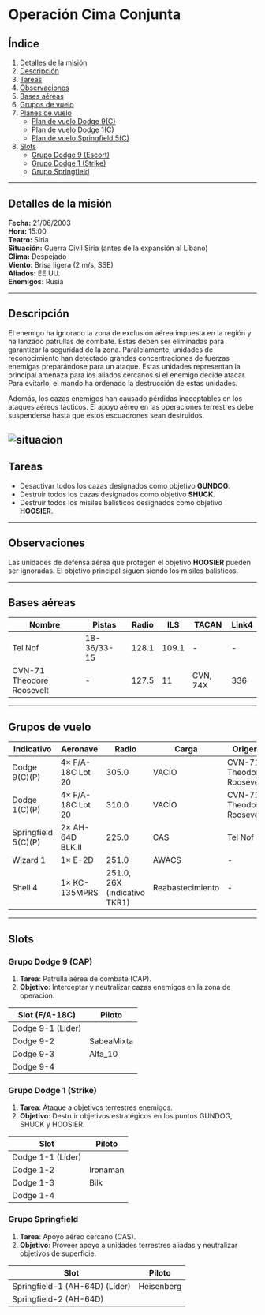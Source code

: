 # Operación Cima Conjunta

## Índice
1. [Detalles de la misión](#detalles-de-la-mision)
2. [Descripción](#descripcion)
3. [Tareas](#tareas)
4. [Observaciones](#observaciones)
5. [Bases aéreas](#bases-aereas)
6. [Grupos de vuelo](#grupos-de-vuelo)
7. [Planes de vuelo](#planes-de-vuelo)
   - [Plan de vuelo Dodge 9(C)](#plan-de-vuelo-dodge-9c)
   - [Plan de vuelo Dodge 1(C)](#plan-de-vuelo-dodge-1c)
   - [Plan de vuelo Springfield 5(C)](#plan-de-vuelo-springfield-5c)
8. [Slots](#slots)
   - [Grupo Dodge 9 (Escort)](#grupo-dodge-9-cap)
   - [Grupo Dodge 1 (Strike)](#grupo-dodge-1-strike)
   - [Grupo Springfield](#grupo-springfield)

---

## Detalles de la misión
**Fecha:** 21/06/2003  
**Hora:** 15:00  
**Teatro:** Siria  
**Situación:** Guerra Civil Siria (antes de la expansión al Líbano)  
**Clima:** Despejado  
**Viento:** Brisa ligera (2 m/s, SSE)  
**Aliados:** EE.UU.  
**Enemigos:** Rusia  

---

## Descripción

El enemigo ha ignorado la zona de exclusión aérea impuesta en la región y ha lanzado patrullas de combate. Estas deben ser eliminadas para garantizar la seguridad de la zona. Paralelamente, unidades de reconocimiento han detectado grandes concentraciones de fuerzas enemigas preparándose para un ataque. Estas unidades representan la principal amenaza para los aliados cercanos si el enemigo decide atacar. Para evitarlo, el mando ha ordenado la destrucción de estas unidades. 

Además, los cazas enemigos han causado pérdidas inaceptables en los ataques aéreos tácticos. El apoyo aéreo en las operaciones terrestres debe suspenderse hasta que estos escuadrones sean destruidos.

![situacion](https://i.ibb.co/1t5CnJQb/situacion.png)
---

## Tareas
- Desactivar todos los cazas designados como objetivo **GUNDOG**.
- Destruir todos los cazas designados como objetivo **SHUCK**.
- Destruir todos los misiles balísticos designados como objetivo **HOOSIER**.

---

## Observaciones
Las unidades de defensa aérea que protegen el objetivo **HOOSIER** pueden ser ignoradas. El objetivo principal siguen siendo los misiles balísticos.

---

## Bases aéreas
| Nombre | Pistas | Radio | ILS | TACAN | Link4 |
|--------|--------|-------|-----|-------|-------|
| Tel Nof | 18-36/33-15 | 128.1 | 109.1 | - | - |
| CVN-71 Theodore Roosevelt | - | 127.5 | 11 | CVN, 74X | 336 |

---

## Grupos de vuelo
| Indicativo | Aeronave | Radio | Carga | Origen |
|------------|----------|-------|-------|--------|
| Dodge 9(C)(P) | 4× F/A-18C Lot 20 | 305.0 | VACÍO | CVN-71 Theodore Roosevelt |
| Dodge 1(C)(P) | 4× F/A-18C Lot 20 | 310.0 | VACÍO | CVN-71 Theodore Roosevelt |
| Springfield 5(C)(P) | 2× AH-64D BLK.II | 225.0 | CAS | Tel Nof |
| Wizard 1 | 1× E-2D | 251.0 | AWACS | - |
| Shell 4 | 1× KC-135MPRS | 251.0, 26X (indicativo TKR1) | Reabastecimiento | - |

---

## Slots

### Grupo Dodge 9 (CAP)
1. **Tarea**: Patrulla aérea de combate (CAP).
2. **Objetivo**: Interceptar y neutralizar cazas enemigos en la zona de operación.

| Slot (F/A-18C) | Piloto |
|------|--------|
| Dodge 9-1 (Líder) |        |
| Dodge 9-2 |   SabeaMixta     |
| Dodge 9-3 |    Alfa_10    |
| Dodge 9-4 |        |

### Grupo Dodge 1 (Strike)
1. **Tarea**: Ataque a objetivos terrestres enemigos.
2. **Objetivo**: Destruir objetivos estratégicos en los puntos GUNDOG, SHUCK y HOOSIER.

| Slot | Piloto |
|------|--------|
| Dodge 1-1 (Líder) |        |
| Dodge 1-2 |    Ironaman    |
| Dodge 1-3 |    Bilk    |
| Dodge 1-4 |        |

### Grupo Springfield
1. **Tarea**: Apoyo aéreo cercano (CAS).
2. **Objetivo**: Proveer apoyo a unidades terrestres aliadas y neutralizar objetivos de superficie.

| Slot | Piloto |
|------|--------|
| Springfield-1 (AH-64D) (Líder) |    Heisenberg    |
| Springfield-2 (AH-64D) |        |
